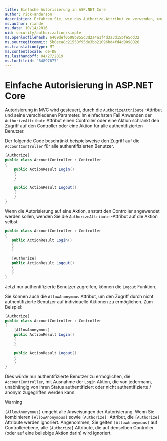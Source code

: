```yaml
---
title: Einfache Autorisierung in ASP.NET Core
author: rick-anderson
description: Erfahren Sie, wie das Authorize-Attribut zu verwenden, um den Zugriff auf ASP.NET Core-Controllern und Aktionen beschränken.
ms.author: riande
ms.date: 10/14/2016
uid: security/authorization/simple
ms.openlocfilehash: 6409def0508b855d3d2a4a1f4d3a3d15bfe5dd32
ms.sourcegitcommit: 5b0eca8c21550f95de3bb21096bd4fd4d9098026
ms.translationtype: MT
ms.contentlocale: de-DE
ms.lasthandoff: 04/27/2019
ms.locfileid: "64897677"
---
```

# <a name="simple-authorization-in-aspnet-core"></a>Einfache Autorisierung in ASP.NET Core

<a name="security-authorization-simple"></a>

Autorisierung in MVC wird gesteuert, durch die `AuthorizeAttribute` -Attribut und seine verschiedenen Parameter. Im einfachsten Fall Anwenden der `AuthorizeAttribute` Attribut einen Controller oder eine Aktion schränkt den Zugriff auf den Controller oder eine Aktion für alle authentifizierten Benutzer.

Der folgende Code beschränkt beispielsweise den Zugriff auf die `AccountController` für alle authentifizierten Benutzer.

```csharp
[Authorize]
public class AccountController : Controller
{
    public ActionResult Login()
    {
    }

    public ActionResult Logout()
    {
    }
}
```

Wenn die Autorisierung auf eine Aktion, anstatt den Controller angewendet werden sollen, wenden Sie die `AuthorizeAttribute` -Attribut auf die Aktion selbst:

```csharp
public class AccountController : Controller
{
   public ActionResult Login()
   {
   }

   [Authorize]
   public ActionResult Logout()
   {
   }
}
```

Jetzt nur authentifizierte Benutzer zugreifen, können die `Logout` Funktion.

Sie können auch die `AllowAnonymous` Attribut, um den Zugriff durch nicht authentifizierte Benutzer auf individuelle Aktionen zu ermöglichen. Zum Beispiel:

```csharp
[Authorize]
public class AccountController : Controller
{
    [AllowAnonymous]
    public ActionResult Login()
    {
    }

    public ActionResult Logout()
    {
    }
}
```

Dies würde nur authentifizierte Benutzer zu ermöglichen, die `AccountController`, mit Ausnahme der `Login` Aktion, die von jedermann, unabhängig von ihren Status authentifiziert oder nicht authentifizierte / anonym zugegriffen werden kann.

> [!WARNING]
> `[AllowAnonymous]` umgeht alle Anweisungen der Autorisierung. Wenn Sie kombinieren `[AllowAnonymous]` sowie `[Authorize]` -Attribut, die `[Authorize]` Attribute werden ignoriert. Angenommen, Sie gelten `[AllowAnonymous]` auf Controllerebene, alle `[Authorize]` Attribute, die auf denselben Controller (oder auf eine beliebige Aktion darin) wird ignoriert.
